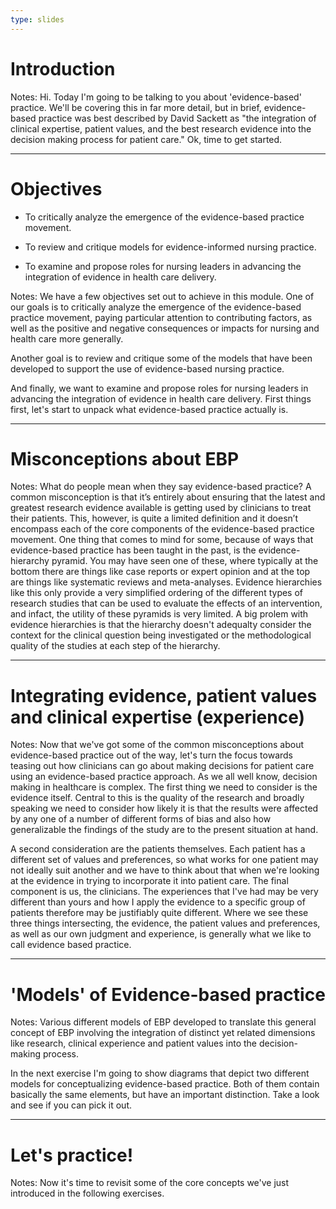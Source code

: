 ```yaml
---
type: slides
---
```


# Introduction

Notes: Hi. Today I'm going to be talking to you about 'evidence-based' practice.  We'll be covering this in far more detail, but in brief, evidence-based practice was best described by David Sackett as "the integration of clinical expertise, patient values, and the best research evidence into the decision making process for patient care." Ok, time to get started.

---

# Objectives

- To critically analyze the emergence of the evidence-based practice movement.

- To review and critique models for evidence-informed nursing practice.

- To examine and propose roles for nursing leaders in advancing the <br> integration of evidence in health care delivery.

Notes: We have a few objectives set out to achieve in this module. One of our goals is to critically analyze the emergence of the evidence-based practice movement, paying particular attention to contributing factors, as well as the positive and negative consequences or impacts for nursing and health care more generally.

Another goal is to review and critique some of the models that have been developed to support the use of evidence-based nursing practice.

And finally, we want to examine and propose roles for nursing leaders in advancing the integration of evidence in health care delivery. First things first, let's start to unpack what evidence-based practice actually is. 

---
# Misconceptions about EBP

Notes: What do people mean when they say evidence-based practice? A common misconception is that it’s entirely about ensuring that the latest and greatest research evidence available is getting used by clinicians to treat their patients. This, however, is quite a limited definition and it doesn’t encompass each of the core components of the evidence-based practice movement. One thing that comes to mind for some, because of ways that evidence-based practice has been taught in the past, is the evidence-hierarchy pyramid. You may have seen one of these, where typically at the bottom there are things like case reports or expert opinion and at the top are things like systematic reviews and meta-analyses. Evidence hierarchies like this only provide a very simplified ordering of the different types of research studies that can be used to evaluate the effects of an intervention, and infact, the utility of these pyramids is very limited. A big prolem with evidence hierarchies is that the hierarchy doesn't adequalty consider the context for the clinical question being investigated or the methodological quality of the studies at each step of the hierarchy. 

---
# Integrating evidence, patient values and clinical expertise (experience)

Notes: Now that we've got some of the common misconceptions about evidence-based practice out of the way, let's turn the focus towards teasing out how clinicians can go about making decisions for patient care using an evidence-based practice approach. As we all well know, decision making in healthcare is complex. The first thing we need to consider is the evidence itself. Central to this is the quality of the research and broadly speaking we need to consider how likely it is that the results were affected by any one of a number of different forms of bias and also how generalizable the findings of the study are to the present situation at hand. 

A second consideration are the patients themselves.  Each patient has a different set of values and preferences, so what works for one patient may not ideally suit another and we have to think about that when we're looking at the evidence in trying to incorporate it into patient care. The final component is us, the clinicians. The experiences that I've had may be very different than yours and how I apply the evidence to a specific group of patients therefore may be justifiably quite different. Where we see these three things intersecting, the evidence, the patient values and preferences, as well as our own judgment and experience, is generally what we like to call evidence based practice.

---
# 'Models' of Evidence-based practice

Notes: Various different models of EBP developed to translate this general concept of EBP involving the integration of  distinct yet related dimensions like research, clinical experience and patient values into the decision-making process. 

In the next exercise I'm going to show diagrams that depict two different models for conceptualizing evidence-based practice. Both of them contain basically the same elements, but have an important distinction. Take a look and see if you can pick it out. 

---

# Let's practice!

Notes: Now it's time to revisit some of the core concepts we've just introduced in the following exercises.
